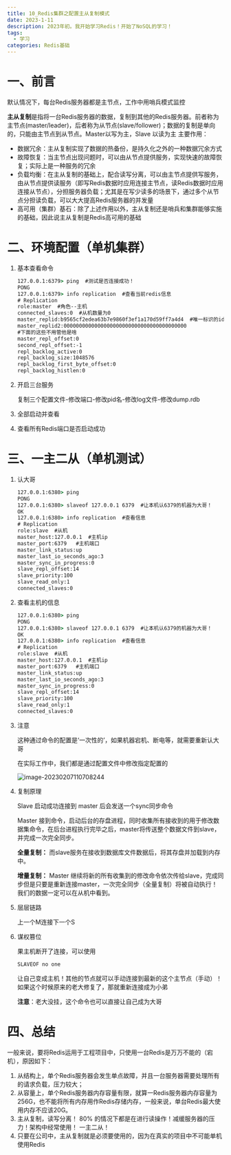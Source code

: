 ```yaml
---
title: 10_Redis集群之配置主从复制模式
date: 2023-1-11
description: 2023年初。我开始学习Redis！开始了NoSQL的学习！
tags:
  - 学习
categories: Redis基础
---
```


# 一、前言

默认情况下，每台Redis服务器都是主节点，工作中用哨兵模式监控

**主从复制**是指将一台Redis服务器的数据，复制到其他的Redis服务器。前者称为主节点(master/leader)，后者称为从节点(slave/follower)；数据的复制是单向的，只能由主节点到从节点。Master以写为主，Slave 以读为主
主要作用：

- 数据冗余：主从复制实现了数据的热备份，是持久化之外的一种数据冗余方式
- 故障恢复：当主节点出现问题时，可以由从节点提供服务，实现快速的故障恢复；实际上是一种服务的冗余
- 负载均衡：在主从复制的基础上，配合读写分离，可以由主节点提供写服务，由从节点提供读服务（即写Redis数据时应用连接主节点，读Redis数据时应用连接从节点），分担服务器负载；尤其是在写少读多的场景下，通过多个从节点分担读负载，可以大大提高Redis服务器的并发量
- 高可用（集群）基石：除了上述作用以外，主从复制还是哨兵和集群能够实施的基础，因此说主从复制是Redis高可用的基础

# 二、环境配置（单机集群）

1. 基本查看命令

   ```cmd
   127.0.0.1:6379> ping  #测试是否连接成功！
   PONG
   127.0.0.1:6379> info replication  #查看当前redis信息
   # Replication
   role:master  #角色--主机
   connected_slaves:0  #从机数量为0
   master_replid:b9565cf2edea63b7e9860f3ef1a170d59ff7a4d4  #唯一标识的id
   master_replid2:0000000000000000000000000000000000000000
   #下面的这些不用管他是啥
   master_repl_offset:0
   second_repl_offset:-1
   repl_backlog_active:0
   repl_backlog_size:1048576
   repl_backlog_first_byte_offset:0
   repl_backlog_histlen:0
   ```

2. 开启三台服务

   复制三个配置文件-修改端口-修改pid名-修改log文件-修改dump.rdb

3. 全部启动并查看

4. 查看所有Redis端口是否启动成功

# 三、一主二从（单机测试）

1. 认大哥

   ```cmd
   127.0.0.1:6380> ping
   PONG
   127.0.0.1:6380> slaveof 127.0.0.1 6379  #让本机认6379的机器为大哥！
   OK
   127.0.0.1:6380> info replication  #查看信息
   # Replication
   role:slave  #从机
   master_host:127.0.0.1  #主机ip
   master_port:6379   #主机端口
   master_link_status:up
   master_last_io_seconds_ago:3
   master_sync_in_progress:0
   slave_repl_offset:14
   slave_priority:100
   slave_read_only:1
   connected_slaves:0
   ```

2. 查看主机的信息

   ```cmd
   127.0.0.1:6380> ping
   PONG
   127.0.0.1:6380> slaveof 127.0.0.1 6379  #让本机认6379的机器为大哥！
   OK
   127.0.0.1:6380> info replication  #查看信息
   # Replication
   role:slave  #从机
   master_host:127.0.0.1  #主机ip
   master_port:6379   #主机端口
   master_link_status:up
   master_last_io_seconds_ago:3
   master_sync_in_progress:0
   slave_repl_offset:14
   slave_priority:100
   slave_read_only:1
   connected_slaves:0
   ```

3. 注意

   这种通过命令的配置是‘一次性的’，如果机器宕机、断电等，就需要重新认大哥

   在实际工作中，我们都是通过配置文件中修改指定配置的

   ![image-20230207110708244](C:\Users\任宇恒\Desktop\新建文件夹\10_Redis集群之配置主从复制模式.assets\image-20230207110708244.png)

4. 复制原理

   Slave 启动成功连接到 master 后会发送一个sync同步命令

   Master 接到命令，启动后台的存盘进程，同时收集所有接收到的用于修改数据集命令，在后台进程执行完毕之后，master将传送整个数据文件到slave，并完成一次完全同步。

   **全量复制：** 而slave服务在接收到数据库文件数据后，将其存盘并加载到内存中。

   **增量复制：** Master 继续将新的所有收集到的修改命令依次传给slave，完成同步但是只要是重新连接master，一次完全同步（全量复制）将被自动执行！ 我们的数据一定可以在从机中看到。

5. 层层链路

   上一个M连接下一个S

6. 谋权篡位

   果主机断开了连接，可以使用

   ```cmd
   SLAVEOF no one
   ```

   让自己变成主机！其他的节点就可以手动连接到最新的这个主节点（手动）！如果这个时候原来的老大修复了，那就重新连接成为小弟

   **注意**：老大没挂，这个命令也可以直接让自己成为大哥

# 四、总结

一般来说，要将Redis运用于工程项目中，只使用一台Redis是万万不能的（宕机），原因如下：

1. 从结构上，单个Redis服务器会发生单点故障，并且一台服务器需要处理所有的请求负载，压力较大；
2. 从容量上，单个Redis服务器内存容量有限，就算一Redis服务器内存容量为256G，也不能将所有内存用作Redis存储内存，一般来说，单台Redis最大使用内存不应该20G。
3. 主从复制，读写分离！ 80% 的情况下都是在进行读操作！减缓服务器的压力！架构中经常使用！ 一主二从！
4. 只要在公司中，主从复制就是必须要使用的，因为在真实的项目中不可能单机使用Redis